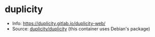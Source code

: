 # duplicity

* Info: https://duplicity.gitlab.io/duplicity-web/
* Source: [duplicity/duplicity](https://gitlab.com/duplicity/duplicity) (this container uses Debian's package)

